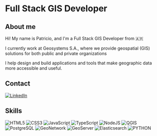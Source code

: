 # Full Stack GIS Developer

## About me

Hi! My name is Patricio, and I'm a Full Stack GIS Developer from 🇦🇷

I currently work at Geosystems S.A., where we provide geospatial (GIS) solutions for both public and private organizations

I help design and build applications and tools that make geographic data more accessible and useful.


## Contact

[![LinkedIn](https://img.shields.io/badge/LinkedIn-0A66C2?style=for-the-badge&logo=linkedin&logoColor=white)](https://www.linkedin.com/in/patricio-pagano)


## Skills

![HTML5](https://img.shields.io/badge/HTML5-E34F26?style=for-the-badge&logo=html5&logoColor=white)
![CSS3](https://img.shields.io/badge/CSS3-1572B6?style=for-the-badge&logo=css3&logoColor=white)
![JavaScript](https://img.shields.io/badge/JavaScript-323330?style=for-the-badge&logo=javascript&logoColor=F7DF1E)
![TypeScript](https://img.shields.io/badge/TypeScript-007ACC?style=for-the-badge&logo=typescript&logoColor=white)
![NodeJS](https://img.shields.io/badge/Node.js-339933?style=for-the-badge&logo=nodedotjs&logoColor=white)
![QGIS](https://img.shields.io/badge/QGIS-589632?style=for-the-badge&logo=qgis&logoColor=white)
![PostgreSQL](https://img.shields.io/badge/PostgreSQL-336791?style=for-the-badge&logo=postgresql&logoColor=white)
![GeoNetwork](https://img.shields.io/badge/GeoNetwork-1E72B1?style=for-the-badge&logo=geonetwork&logoColor=white)
![GeoServer](https://img.shields.io/badge/GeoServer-4E7DBF?style=for-the-badge&logo=geoserver&logoColor=white)
![Elasticsearch](https://img.shields.io/badge/Elasticsearch-005571?style=for-the-badge&logo=elasticsearch&logoColor=white)
![PYTHON](https://img.shields.io/badge/Python-FFFF00?style=for-the-badge&logo=Python&logoColor=yellow)
